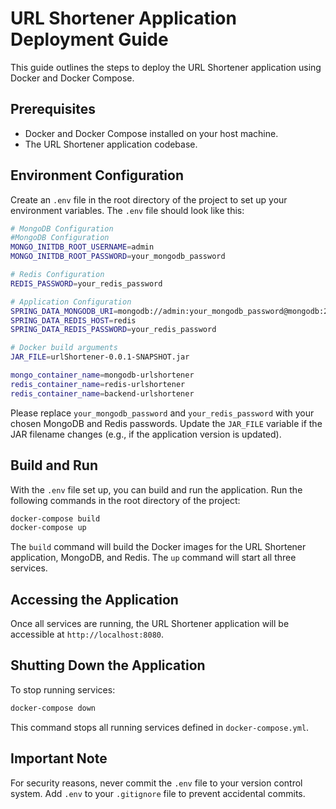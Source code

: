 # URL Shortener Application Deployment Guide

This guide outlines the steps to deploy the URL Shortener application using Docker and Docker Compose.

## Prerequisites

- Docker and Docker Compose installed on your host machine.
- The URL Shortener application codebase.

## Environment Configuration

Create an `.env` file in the root directory of the project to set up your environment variables. The `.env` file should look like this:

```sh
# MongoDB Configuration
#MongoDB Configuration
MONGO_INITDB_ROOT_USERNAME=admin
MONGO_INITDB_ROOT_PASSWORD=your_mongodb_password

# Redis Configuration
REDIS_PASSWORD=your_redis_password

# Application Configuration
SPRING_DATA_MONGODB_URI=mongodb://admin:your_mongodb_password@mongodb:27017/urlShortener?authSource=admin
SPRING_DATA_REDIS_HOST=redis
SPRING_DATA_REDIS_PASSWORD=your_redis_password

# Docker build arguments
JAR_FILE=urlShortener-0.0.1-SNAPSHOT.jar

mongo_container_name=mongodb-urlshortener
redis_container_name=redis-urlshortener
redis_container_name=backend-urlshortener
```

Please replace `your_mongodb_password` and `your_redis_password` with your chosen MongoDB and Redis passwords. Update the `JAR_FILE` variable if the JAR filename changes (e.g., if the application version is updated).

## Build and Run

With the `.env` file set up, you can build and run the application. Run the following commands in the root directory of the project:

```sh
docker-compose build
docker-compose up
```

The `build` command will build the Docker images for the URL Shortener application, MongoDB, and Redis. The `up` command will start all three services.

## Accessing the Application

Once all services are running, the URL Shortener application will be accessible at `http://localhost:8080`.

## Shutting Down the Application

To stop running services:

```sh
docker-compose down
```

This command stops all running services defined in `docker-compose.yml`.

## Important Note

For security reasons, never commit the `.env` file to your version control system. Add `.env` to your `.gitignore` file to prevent accidental commits.
